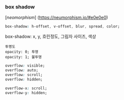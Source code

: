 ### box shadow

[_neomorphism_] (https://neumorphism.io/#e0e0e0)

```css
box-shadow: h-offset, v-offset, blur, spread, color;
```

box-shadow: x, y, 흐린정도, 그림자 사이즈, 색상

```
투명도
opacity: 0; 투명
opacity: 1; 불투명
```

```css
overflow: visible;
overflow: auto;
overflow: scroll;
overflow: hidden;

overflow-x: scroll;
overflow-y: hidden;
```
